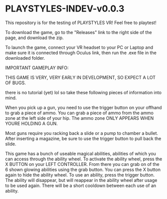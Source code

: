 # PLAYSTYLES-INDEV-v0.0.3
This repository is for the testing of PLAYSTYLES VR! Feel free to playtest! 

To download the game, go to the "Releases" link to the right side of the page, and download the zip.

To launch the game, connect your VR headset to your PC or Laptop and make sure it is connected through Oculus link, then run the .exe file in the downloaded folder.

IMPORTANT GAMEPLAY INFO:

THIS GAME IS VERY, VERY EARLY IN DEVELOPMENT, SO EXPECT A LOT OF BUGS.

there is no tutorial (yet) lol so take these following pieces of information into mind.

When you pick up a gun, you need to use the trigger button on your offhand to grab a piece of ammo. You can grab a piece of ammo from the ammo zone at the left side of your hip. The ammo zone ONLY APPEARS WHEN YOURE HOLDING A GUN.

Most guns require you racking back a slide or a pump to chamber a bullet. After inserting a magazine, be sure to use the trigger button to pull back the slide.

This game has a bunch of useable magical abilities, abilities of which you can access through the ability wheel. To activate the ability wheel, press the X BUTTON on your LEFT CONTROLLER. From there you can grab on of the 6 shown glowing abilities using the grab button. You can press the X button again to hide the ability wheel. To use an ability, press the trigger button. The ability will disappear, but will reappear in the ability wheel after usage to be used again. There will be a short cooldown between each use of an ability.
